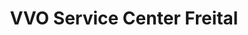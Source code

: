 ---
title: "VVO Service Center Freital"
url: /freital/vvo-service-center-freital/
shop: Allgemein
---